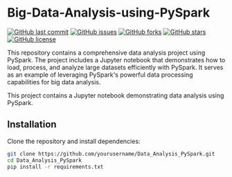 # Big-Data-Analysis-using-PySpark
[![GitHub last commit](https://img.shields.io/github/last-commit/Arnab1311/Big-Data-Analysis-using-PySpark.svg?style=flat)](https://github.com/Arnab1311/Big-Data-Analysis-using-PySpark/commits/main)
[![GitHub issues](https://img.shields.io/github/issues/Arnab1311/Big-Data-Analysis-using-PySpark.svg)](https://github.com/Arnab1311/Big-Data-Analysis-using-PySpark/issues)
[![GitHub forks](https://img.shields.io/github/forks/Arnab1311/Big-Data-Analysis-using-PySpark.svg)](https://github.com/Arnab1311/Big-Data-Analysis-using-PySpark/network)
[![GitHub stars](https://img.shields.io/github/stars/Arnab1311/Big-Data-Analysis-using-PySpark.svg)](https://github.com/Arnab1311/Big-Data-Analysis-using-PySpark/stargazers)
[![GitHub license](https://img.shields.io/github/license/Arnab1311/Big-Data-Analysis-using-PySpark.svg)](https://github.com/Arnab1311/Big-Data-Analysis-using-PySpark/blob/main/LICENSE)


This repository contains a comprehensive data analysis project using PySpark. The project includes a Jupyter notebook that demonstrates how to load, process, and analyze large datasets efficiently with PySpark. It serves as an example of leveraging PySpark's powerful data processing capabilities for big data analysis.

This project contains a Jupyter notebook demonstrating data analysis using PySpark.

## Installation

Clone the repository and install dependencies:

```bash
git clone https://github.com/yourusername/Data_Analysis_PySpark.git
cd Data_Analysis_PySpark
pip install -r requirements.txt
